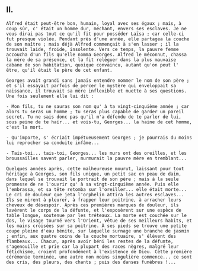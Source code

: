 ## II.

    Alfred était peut-être bon, humain, loyal avec ses égaux ; mais, à coup sûr, c' était un homme dur, méchant, envers ses esclaves. Je ne vous dirai pas tout ce qu'il fit pour posséder Laïsa ; car celle-ci fut presque violée. Pendant près d'une année, elle partagea la couche de son maître ; mais déjà Alfred commençait à s'en lasser ; il la trouvait laide, froide, insolente. Vers ce temps, la pauvre femme accoucha d'un fils qu'elle nomma Georges. Alfred le méconnut, chassa la mère de sa présence, et la fit reléguer dans la plus mauvaise cabane de son habitation, quoique convaincu, autant qu'on peut l' être, qu'il était le père de cet enfant.

    Georges avait grandi sans jamais entendre nommer le nom de son père ; et s'il essayait parfois de percer le mystère qui enveloppait sa naissance, il trouvait sa mère inflexible et muette à ses questions. Une fois seulement elle lui dit :

    - Mon fils, tu ne sauras son nom qu' à ta vingt-cinquième année ; car alors tu seras un homme ; tu seras plus capable de garder un pareil secret. Tu ne sais donc pas qu'il m'a défendu de te parler de lui, sous peine de te haïr... et vois-tu, Georges... la haine de cet homme, c'est la mort.

    - Qu'importe, s' écriait impétueusement Georges ; je pourrais du moins lui reprocher sa conduite infâme...

    - Tais-toi... tais-toi, Georges... les murs ont des oreilles, et les broussailles savent parler, murmurait la pauvre mère en tremblant...

    Quelques années après, cette malheureuse mourut, laissant pour tout héritage à Georges, son fils unique, un petit sac en peau de daim, dans lequel se trouvait le portrait de son père ; mais à la seule promesse de ne l'ouvrir qu' à sa vingt-cinquième année. Puis elle l'embrassa, et sa tête retomba sur l'oreiller... elle était morte... Le cri de douleur que jeta l'orphelin attira les autres esclaves... Ils se mirent à pleurer, à frapper leur poitrine, à arracher leurs cheveux de désespoir. Après ces premières marques de douleur, ils lavèrent le corps de la défunte, et l'exposèrent sur une espèce de table longue, soutenue par les tréteaux. La morte est couchée sur le dos, le visage tourné vers l'Orient, vêtue de ses meilleurs habits, et les mains croisées sur sa poitrine. À ses pieds se trouve une petite coupe pleine d'eau bénite, sur laquelle surnage une branche de jasmin ; enfin, aux quatre coins de la couche mortuaire, s' élèvent des flambeaux... Chacun, après avoir béni les restes de la défunte, s'agenouille et prie car la plupart des races nègres, malgré leur fétichisme, croient profondément à l'existence de Dieu. Cette première cérémonie terminée, une autre non moins singulière commence... ce sont des cris, des pleurs, des chants ; puis des danses funèbres !...


